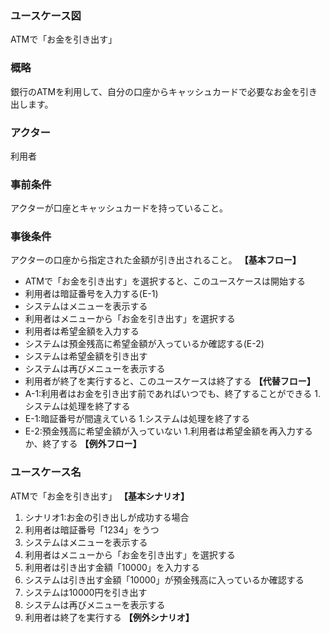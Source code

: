 ### ユースケース図
ATMで「お金を引き出す」
### 概略
銀行のATMを利用して、自分の口座からキャッシュカードで必要なお金を引き出します。
### アクター
利用者
### 事前条件
アクターが口座とキャッシュカードを持っていること。
### 事後条件
アクターの口座から指定された金額が引き出されること。
**【基本フロー】**
- ATMで「お金を引き出す」を選択すると、このユースケースは開始する
- 利用者は暗証番号を入力する(E-1)
- システムはメニューを表示する
- 利用者はメニューから「お金を引き出す」を選択する
- 利用者は希望金額を入力する
- システムは預金残高に希望金額が入っているか確認する(E-2)
- システムは希望金額を引き出す
- システムは再びメニューを表示する
- 利用者が終了を実行すると、このユースケースは終了する
**【代替フロー】**
- A-1:利用者はお金を引き出す前であればいつでも、終了することができる
    1.システムは処理を終了する
- E-1:暗証番号が間違えている
    1.システムは処理を終了する
- E-2:預金残高に希望金額が入っていない
    1.利用者は希望金額を再入力するか、終了する
**【例外フロー】**
### ユースケース名
ATMで「お金を引き出す」
**【基本シナリオ】**
1. シナリオ1:お金の引き出しが成功する場合
2. 利用者は暗証番号「1234」をうつ
3. システムはメニューを表示する
4. 利用者はメニューから「お金を引き出す」を選択する
5. 利用者は引き出す金額「10000」を入力する
6. システムは引き出す金額「10000」が預金残高に入っているか確認する
7. システムは10000円を引き出す
8. システムは再びメニューを表示する
9. 利用者は終了を実行する
**【例外シナリオ】**